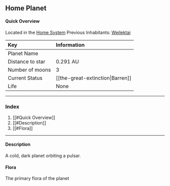 ## Home Planet

#### Quick Overview

Located in the [Home System](home-system)
Previous Inhabitants: [Weilektai](Species/weilektai)

| Key              | Information                      |
|:---------------- |:-------------------------------- |
| Planet Name      |                                  |
| Distance to star | 0.291 AU                         |
| Number of moons  | 3                                |
| Current Status   | [[the-great-extinction\|Barren]] |
| Life             | None                             |
  
---

### Index
1. [[#Quick Overview]]
2. [[#Description]]
3. [[#Flora]]

---

#### Description
A cold, dark planet orbiting a pulsar.

#### Flora
The primary flora of the planet